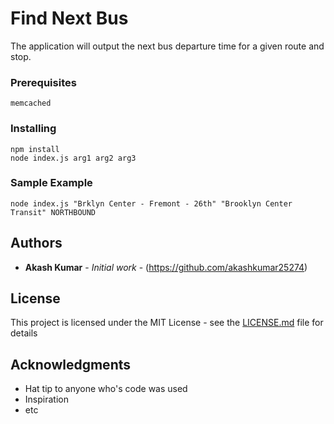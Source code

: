 # Find Next Bus

The application will output the next bus departure time for a given route and stop.

### Prerequisites

```
memcached
```

### Installing

```
npm install
node index.js arg1 arg2 arg3
```
### Sample Example
```
node index.js "Brklyn Center - Fremont - 26th" "Brooklyn Center Transit" NORTHBOUND
```

## Authors

* **Akash Kumar** - *Initial work* - (https://github.com/akashkumar25274)

## License

This project is licensed under the MIT License - see the [LICENSE.md](LICENSE.md) file for details

## Acknowledgments

* Hat tip to anyone who's code was used
* Inspiration
* etc

